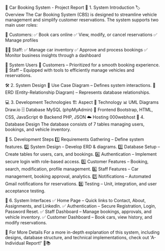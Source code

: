 🚗 Car Booking System - Project Report
📌 1. System Introduction
🏷 Overview
The Car Booking System (CBS) is designed to streamline vehicle management and simplify customer reservations. The system supports two main user roles:

👤 Customers:
✅ Book cars online
✅ View, modify, or cancel reservations
✅ Manage profiles

👨‍💼 Staff:
✅ Manage car inventory
✅ Approve and process bookings
✅ Monitor business insights through a dashboard

👥 System Users
🔹 Customers – Prioritized for a smooth booking experience.
🔹 Staff – Equipped with tools to efficiently manage vehicles and reservations.

🛠️ 2. System Design
📌 Use Case Diagram – Defines system interactions.
📌 ERD (Entity-Relationship Diagram) – Represents database relationships.

💻 3. Development Technologies
🏗️ Aspect	🔧 Technology
📊 UML Diagrams	Draw.io
🗄️ Database	MySQL (phpMyAdmin)
🎨 Frontend	Bootstrap, HTML, CSS, JavaScript
⚙️ Backend	PHP, JSON
☁️ Hosting	000webhost
📂 4. Database Design
The database consists of 7 tables managing users, bookings, and vehicle inventory.

🚀 5. Development Steps
1️⃣ Requirements Gathering – Define system features.
2️⃣ System Design – Develop ERD & diagrams.
3️⃣ Database Setup – Create tables for users, cars, and bookings.
4️⃣ Authentication – Implement secure login with role-based access.
5️⃣ Customer Features – Booking, search, modification, profile management.
6️⃣ Staff Features – Car management, booking approval, analytics.
7️⃣ Notifications – Automated Gmail notifications for reservations.
8️⃣ Testing – Unit, integration, and user acceptance testing.

🎨 6. System Interfaces
✅ Home Page – Quick links to Contact, About, Assignments, and LinkedIn.
✅ Authentication – Secure Registration, Login, Password Reset.
✅ Staff Dashboard – Manage bookings, approvals, and vehicle inventory.
✅ Customer Dashboard – Book cars, view history, and modify reservations.

📌 For More Details
For a more in-depth explanation of this system, including designs, database structure, and technical implementations, check out 'A- Individual Report!' 📄📚
